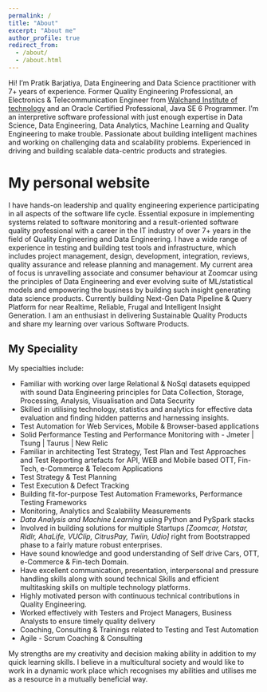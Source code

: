 ```yaml
---
permalink: /
title: "About"
excerpt: "About me"
author_profile: true
redirect_from: 
  - /about/
  - /about.html
---
```


Hi! I’m Pratik Barjatiya, Data Engineering and Data Science practitioner with 7+ years of experience. Former Quality Engineering Professional, an Electronics & Telecommunication Engineer from [Walchand Institute of technology](http://www.witsolapur.org/) and an Oracle Certified Professional, Java SE 6 Programmer. I’m an interpretive software professional with just enough expertise in Data Science, Data Engineering, Data Analytics, Machine Learning and Quality Engineering to make trouble.
Passionate about building intelligent machines and working on challenging data and scalability problems. Experienced in driving and building scalable data-centric products and strategies.

My personal website
======

I have hands-on leadership and quality engineering experience participating in all aspects of the software life cycle. Essential exposure in implementing systems related to software monitoring and a result-oriented software quality professional with a career in the IT industry of over 7+ years in the field of Quality Engineering and Data Engineering. I have a wide range of experience in testing and building test tools and infrastructure, which includes project management, design, development, integration, reviews, quality assurance and release planning and management.
My current area of focus is unravelling associate and consumer behaviour at Zoomcar using the principles of Data Engineering and ever evolving suite of ML/statistical models and empowering the business by building such insight generating data science products. Currently building Next-Gen Data Pipeline & Query Platform for near Realtime, Reliable, Frugal and Intelligent Insight Generation.
I am an enthusiast in delivering Sustainable Quality Products and share my learning over various Software Products.

My Speciality
------
My specialties include:
- Familiar with working over large Relational & NoSql datasets equipped with sound Data Engineering principles for Data Collection, Storage, Processing, Analysis, Visualisation and Data Security
- Skilled in utilising technology, statistics and analytics for effective data evaluation and finding hidden patterns and harnessing insights.
- Test Automation for Web Services, Mobile & Browser-based applications
- Solid Performance Testing and Performance Monitoring with - Jmeter | Tsung | Taurus | New Relic
- Familiar in architecting Test Strategy, Test Plan and Test Approaches and Test Reporting artefacts for API, WEB and Mobile based OTT, Fin-Tech, e-Commerce & Telecom Applications
- Test Strategy & Test Planning
- Test Execution & Defect Tracking
- Building fit-for-purpose Test Automation Frameworks, Performance Testing Frameworks
- Monitoring, Analytics and Scalability Measurements
- *Data Analysis and Machine Learning* using Python and PySpark stacks
- Involved in building solutions for multiple Startups *[Zoomcar, Hotstar, Ridlr, AhaLife, VUClip, CitrusPay, Twiin, Udio]* right from Bootstrapped phase to a fairly mature robust enterprises.
- Have sound knowledge and good understanding of Self drive Cars, OTT, e-Commerce & Fin-tech Domain.
- Have excellent communication, presentation, interpersonal and pressure handling skills along with sound technical Skills and efficient multitasking skills on multiple technology platforms.
- Highly motivated person with continuous technical contributions in Quality Engineering.
- Worked effectively with Testers and Project Managers, Business Analysts to ensure timely quality delivery
- Coaching, Consulting & Trainings related to Testing and Test Automation
- Agile - Scrum Coaching & Consulting


My strengths are my creativity and decision making ability in addition to my quick learning skills.
I believe in a multicultural society and would like to work in a dynamic work place which recognises my abilities and utilises me as a resource in a mutually beneficial way.

